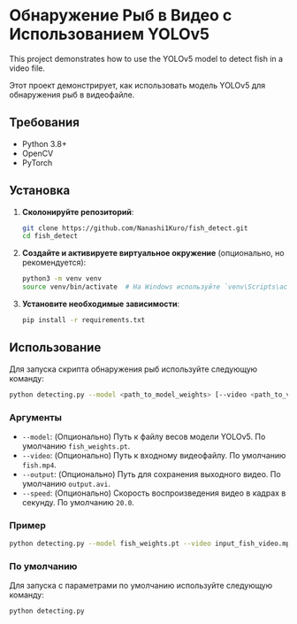 # Обнаружение Рыб в Видео с Использованием YOLOv5

This project demonstrates how to use the YOLOv5 model to detect fish in a video file.


Этот проект демонстрирует, как использовать модель YOLOv5 для обнаружения рыб в видеофайле.

## Требования

- Python 3.8+
- OpenCV
- PyTorch

## Установка

1. **Сколонируйте репозиторий**:
    ```sh
    git clone https://github.com/Nanashi1Kuro/fish_detect.git
    cd fish_detect
    ```

2. **Создайте и активируете виртуальное окружение** (опционально, но рекомендуется):
    ```sh
    python3 -m venv venv
    source venv/bin/activate  # На Windows используйте `venv\Scripts\activate`
    ```

3. **Установите необходимые зависимости**:
    ```sh
    pip install -r requirements.txt
    ```

## Использование

Для запуска скрипта обнаружения рыб используйте следующую команду:

```sh
python detecting.py --model <path_to_model_weights> [--video <path_to_video>] [--output <path_to_output_video>] [--speed <playback_speed>]
```

### Аргументы

- `--model`: (Опционально) Путь к файлу весов модели YOLOv5. По умолчанию `fish_weights.pt`.
- `--video`: (Опционально) Путь к входному видеофайлу. По умолчанию `fish.mp4`.
- `--output`: (Опционально) Путь для сохранения выходного видео. По умолчанию `output.avi`.
- `--speed`: (Опционально) Скорость воспроизведения видео в кадрах в секунду. По умолчанию `20.0`.

### Пример

```sh
python detecting.py --model fish_weights.pt --video input_fish_video.mp4 --output detected_fish_output.avi --speed 1.0
```

### По умолчанию

Для запуска с параметрами по умолчанию используйте следующую команду:

```sh
python detecting.py
```
